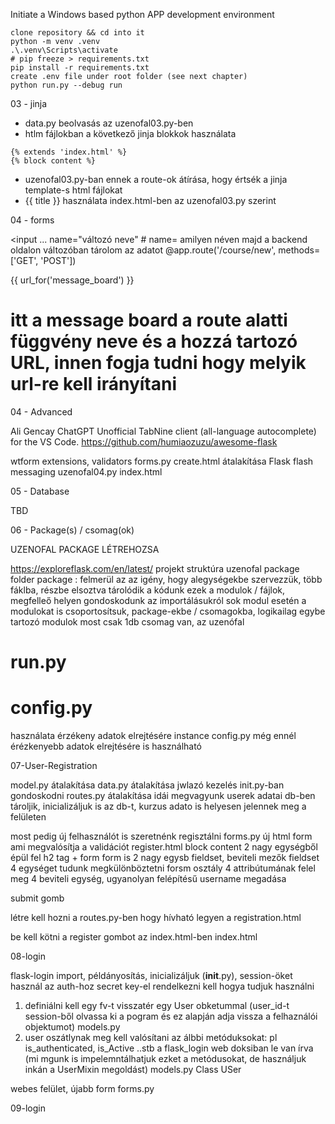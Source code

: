 Initiate a Windows based python APP development environment
```
clone repository && cd into it
python -m venv .venv
.\.venv\Scripts\activate
# pip freeze > requirements.txt
pip install -r requirements.txt
create .env file under root folder (see next chapter)
python run.py --debug run
```

03 - jinja

- data.py beolvasás az uzenofal03.py-ben
- htlm fájlokban a következő jinja blokkok használata
```
{% extends 'index.html' %}
{% block content %}
```
- uzenofal03.py-ban ennek a route-ok átírása, hogy értsék a jinja template-s html fájlokat
- {{ title }} használata index.html-ben az uzenofal03.py szerint

04 - forms

<input ... name="változó neve" # name= amilyen néven majd a backend oldalon változóban tárolom az adatot
@app.route('/course/new', methods=['GET', 'POST'])

{{ url_for('message_board') }} 
# itt a message board a route alatti függvény neve és a hozzá tartozó URL, innen fogja tudni hogy melyik url-re kell irányítani 

04 - Advanced

Ali Gencay ChatGPT
Unofficial TabNine client (all-language autocomplete) for the VS Code.
https://github.com/humiaozuzu/awesome-flask

wtform extensions, validators
forms.py
create.html átalakítása
Flask flash  messaging
uzenofal04.py
index.html

05 - Database

TBD

06 - Package(s) / csomag(ok)

UZENOFAL PACKAGE LÉTREHOZSA

https://exploreflask.com/en/latest/ projekt struktúra
uzenofal package folder
    package : felmerül az az igény, hogy alegységekbe szervezzük, több fáklba, részbe elsoztva tárolódik a kódunk
    ezek a modulok / fájlok, megfelleő helyen gondoskodunk az importálásukról
    sok modul esetén a modulokat is csoportosítsuk, package-ekbe / csomagokba, logikailag egybe tartozó modulok
    most csak 1db csomag van, az uzenófal

# run.py

# config.py 

használata érzékeny adatok elrejtésére
instance config.py még ennél érézkenyebb adatok elrejtésére is használható

07-User-Registration

model.py átalakítása
data.py átalakítása
jwlazó kezelés init.py-ban gondoskodni 
routes.py átalakítása
idái megvagyunk userek adatai db-ben tároljik, inicializáljuk is az db-t, kurzus adato is helyesen jelennek meg a felületen

most pedig új felhasználót is szeretnénk regisztálni
forms.py
új html form ami megvalósítja a validációt
register.html
block content 2 nagy egységből épül fel
    h2 tag + form
form is 2 nagy egysb
    fieldset, beviteli mezők
fieldset
    4 egységet tudunk megkülönböztetni
    forsm osztály 4 attribútumának felel meg
    4 beviteli egység, ugyanolyan felépítésű
    username megadása

submit gomb

létre kell hozni a routes.py-ben hogy hívható legyen a registration.html

be kell kötni a register gombot az index.html-ben
index.html

08-login

flask-login import, példányosítás, inicializáljuk (__init__.py), session-öket használ az auth-hoz secret key-el rendelkezni kell
hogya tudjuk használni
1. definiálni kell egy fv-t visszatér egy User obketummal (user_id-t session-ből olvassa ki a pogram és ez alapján adja vissza a felhaználói objektumot)
    models.py
2. user oszátlynak meg kell valósítani az álbbi metóduksokat: pl is_authenticated, is_Active ..stb a flask_login web doksiban le van írva (mi mgunk is impelemntálhatjuk ezket a metódusokat, de használjuk inkán a UserMixin megoldást)
    models.py Class USer

webes felület, újabb form
    forms.py

09-login



